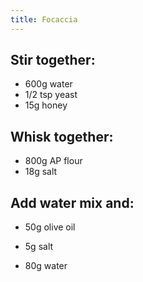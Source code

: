 ```yaml
---
title: Focaccia
---
```


## Stir together:

- 600g water
- 1/2 tsp yeast
- 15g honey

## Whisk together:

- 800g AP flour
- 18g salt

## Add water mix and:

- 50g olive oil

- 5g salt
- 80g water


